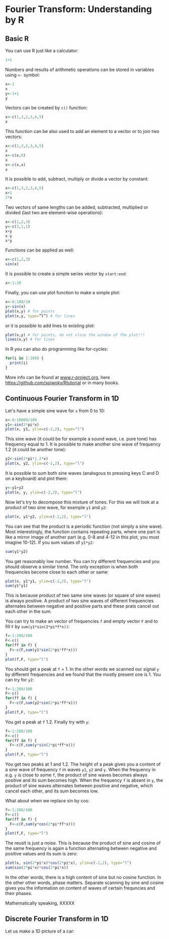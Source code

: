 # Fourier Transform: Understanding by R

## Basic R

You can use R just like a calculator:
```R
1+1
```
Numbers and results of arithmetic operations can be stored in variables using `<-` symbol:

```R
x<-1
x
y<-1+1
y
```

Vectors can be created by `c()` function:

```R
x<-c(1,3,2,3,4,5)
x
```

This function can be also used to add an element to a vector or to join two vectors:

```R
x<-c(1,3,2,3,4,5)
x
x<-c(x,6)
x
x<-c(x,x)
x
```

It is possible to add, subtract, multiply or divide a vector by constant:

```R
x<-c(1,3,2,3,4,5)
x+1
2*x
```

Two vectors of same lengths can be added, subtracted, multiplied or divided (last two are element-wise operations):

```R
x<-c(1,2,3)
y<-c(3,1,1)
x+y
x-y
x*y
```

Functions can be applied as well:

```R
x<-c(1,2,3)
sin(x)
```

It is possible to create a simple series vector by `start:end`:

```R
x<-1:10
```

Finally, you can use plot function to make a simple plot:

```R
x<-0:100/10
y<-sin(x)
plot(x,y) # for points
plot(x,y, type=”l”) # for lines
```

or it is possible to add lines to existing plot:

```R
plot(x,y) # for points, do not close the window of the plot!!!
lines(x,y) # for lines
```

In R you can also do programming like for-cycles:

```R
for(i in 1:100) {
  print(i)
}
```

More info can be found at www.r-project.org, here https://github.com/spiwokv/Rtutorial or in many books.

## Continuous Fourier Transform in 1D

Let's have a simple sine wave for `x` from 0 to 10:

```R
x<-0:10000/100
y1<-sin(2*pi*x)
plot(x, y1, ylim=c(-2,2), type="l")
```

This sine wave (it could be for example a sound wave, i.e. pure tone) has frequency equal to 1. It is possible to make another sine wave of frequency 1.2 (it could be another tone):

```R
y2<-sin(2*pi*1.2*x)
plot(x, y2, ylim=c(-2,2), type="l")
```

It is possible to sum both sine waves (analogous to pressing keys C and D on a keyboard) and plot them:

```R
y<-y1+y2
plot(x, y, ylim=c(-2,2), type="l")
```

Now let's try to decompose this mixture of tones. For this we will look at a product of two sine wave, for example `y1` and `y2`:

```R
plot(x, y1*y2, ylim=c(-2,2), type="l")
```

You can see that the product is a periodic function (not simply a sine wave). Most interestingly, the function contains repeating parts, where one part is like a mirror image of another part (e.g. 0-8 and 4-12 in this plot, you must imagine 10-12). If you sum values of `y1*y2`:

```R
sum(y1*y2)
```

You get reasonably low number. You can try different frequencies and you should observe a similar trend. The only exception is when both frequencies become close to each other or same:

```R
plot(x, y1*y1, ylim=c(-2,2), type="l")
sum(y1*y1)
```

This is because product of two same sine waves (or square of sine waves) is always positive. A product of two sine waves of different frequencies alternates between negative and positive parts and these prats cancel out each other in the sum.

You can try to make an vector of frequencies `f` and empty vector `F` and to fill `F` by `sum(y1*sin(2*pi*f*x))`:

```R
f<-1:200/100
F<-c()
for(ff in f) {
  F<-c(F,sum(y1*sin(2*pi*ff*x)))
}
plot(f,F, type="l")
```

You should get a peak at `f` = 1. In the other words we scanned our signal `y` by different frequencies and we found that the mostly present one is 1. You can try for `y2`:

```R
f<-1:200/100
F<-c()
for(ff in f) {
  F<-c(F,sum(y2*sin(2*pi*ff*x)))
}
plot(f,F, type="l")
```

You get a peak at `f` 1.2. Finally try with `y`:

```R
f<-1:200/100
F<-c()
for(ff in f) {
  F<-c(F,sum(y*sin(2*pi*ff*x)))
}
plot(f,F, type="l")
```

You get two peaks at 1 and 1.2. The height of a peak gives you a content of a sine wave of frequency `f` in waves `y1`, `y2` and `y`. When the frequency in e.g. `y` is close to some `f`, the product of sine waves becomes always positive and its sum becomes high. When the frequency `f` is absent in `y`, the product of sine waves alternates between positive and negative, which cancel each other, and its sum becomes low. 

What about when we replace sin by cos:

```R
f<-1:200/100
F<-c()
for(ff in f) {
  F<-c(F,sum(y*cos(2*pi*ff*x)))
}
plot(f,F, type="l")
```

The reuslt is just a noise. This is because the product of sine and cosine of the same frequency is again a function alternating between negative and positive values and its sum is zero:

```R
plot(x, sin(2*pi*x)*cos(2*pi*x), ylim=c(-2,2), type="l")
sum(sin(2*pi*x)*cos(2*pi*x))
```

In the other words, there is a high content of sine but no cosine function. In the other other words, phase matters. Separate scanning by sine and cosine gives you the information on content of waves of certain frequncies and their phases.

Mathematically speaking, XXXXX

## Discrete Fourier Transform in 1D

Let us make a 1D picture of a car:

